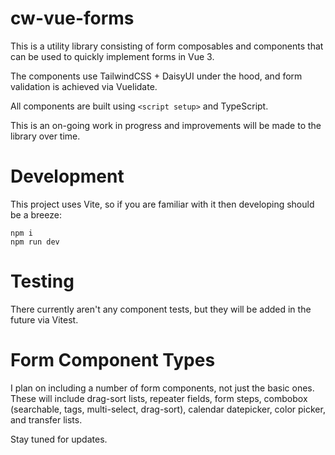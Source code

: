 # cw-vue-forms

This is a utility library consisting of form composables and components that can be used to quickly implement forms in Vue 3.

The components use TailwindCSS + DaisyUI under the hood, and form validation is achieved via Vuelidate.

All components are built using `<script setup>` and TypeScript.

This is an on-going work in progress and improvements will be made to the library over time.

# Development

This project uses Vite, so if you are familiar with it then developing should be a breeze:

```
npm i
npm run dev
```

# Testing

There currently aren't any component tests, but they will be added in the future via Vitest.

# Form Component Types

I plan on including a number of form components, not just the basic ones. These will include drag-sort lists, repeater fields, form steps, combobox (searchable, tags, multi-select, drag-sort), calendar datepicker, color picker, and transfer lists.

Stay tuned for updates.
